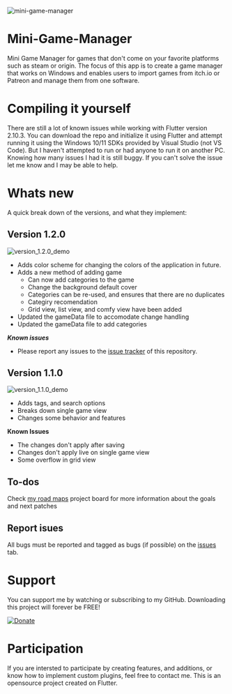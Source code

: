 ![mini-game-manager](mini-game-manager-logo.png)
# Mini-Game-Manager

Mini Game Manager for games that don't come on your favorite platforms such as steam or origin. The focus of this app is to create a game manager that works on Windows and enables users to import games from itch.io or Patreon and manage them from one software.

# Compiling it yourself
There are still a lot of known issues while working with Flutter version 2.10.3. You can download the repo and initialize it using Flutter and attempt running it using the Windows 10/11 SDKs provided by Visual Studio (not VS Code). But I haven't attempted to run or had anyone to run it on another PC. Knowing how many issues I had it is still buggy. If you can't solve the issue let me know and I may be able to help.

# Whats new
A quick break down of the versions, and what they implement:

## Version 1.2.0
![version_1.2.0_demo](https://github.com/DamonNomadJr/mini_game_manager/blob/main/.docs/version_1.2.0_demo.gif)

- Adds color scheme for changing the colors of the application in future.
- Adds a new method of adding game
    - Can now add categories to the game
    - Change the background default cover
    - Categories can be re-used, and ensures that there are no duplicates
    - Categiry recomendation
    - Grid view, list view, and comfy view have been added
- Updated the gameData file to accomodate change handling
- Updated the gameData file to add categories

***Known issues***
- Please report any issues to the [issue tracker](https://github.com/DamonNomadJr/mini_game_manager/issues) of this repository.

## Version 1.1.0
![version_1.1.0_demo](https://github.com/DamonNomadJr/mini_game_manager/blob/main/.docs/version_1.1.0_demo.gif)

- Adds tags, and search options
- Breaks down single game view
- Changes some behavior and features

**Known Issues**
- The changes don't apply after saving
- Changes don't apply live on single game view
- Some overflow in grid view

## To-dos
Check [my road maps](https://github.com/DamonNomadJr/mini_game_manager/projects/1) project board for more information about the goals and next patches

## Report isues
All bugs must be reported and tagged as bugs (if possible) on the [issues](https://github.com/DamonNomadJr/mini_game_manager/issues) tab.
# Support
You can support me by watching or subscribing to my GitHub. Downloading this project will forever be FREE!

[![Donate](https://www.paypalobjects.com/en_US/i/btn/btn_donate_LG.gif)](https://www.paypal.com/donate/?business=BP3S4LBSAAPSG&no_recurring=0&item_name=Thank+you+for+your+donation.+You+inspire+me+to+move+forward+with+my+projects+and+ideas+and+make+me+go+a+long+way.&currency_code=CAD)

# Participation
If you are intersted to participate by creating features, and additions, or know how to implement custom plugins, feel free to contact me. This is an opensource project created on Flutter.
